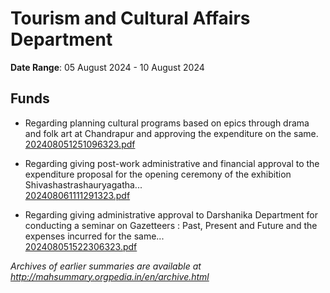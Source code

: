 # Tourism and Cultural Affairs Department

**Date Range**: 05 August 2024 - 10 August 2024


## Funds
- Regarding planning cultural programs based on epics through drama and folk art at Chandrapur and approving the expenditure on the same.\
  [202408051251096323.pdf](https://gr.maharashtra.gov.in/Site/Upload/Government%20Resolutions/English/202408051251096323.pdf)

- Regarding giving post-work administrative and financial approval to the expenditure proposal for the opening ceremony of the exhibition Shivashastrashauryagatha...\
  [202408061111291323.pdf](https://gr.maharashtra.gov.in/Site/Upload/Government%20Resolutions/English/202408061111291323.pdf)

- Regarding giving administrative approval to Darshanika Department for conducting a seminar on Gazetteers : Past, Present and Future and the expenses incurred for the same...\
  [202408051522306323.pdf](https://gr.maharashtra.gov.in/Site/Upload/Government%20Resolutions/English/202408051522306323.pdf)


*Archives of earlier summaries are available at http://mahsummary.orgpedia.in/en/archive.html*